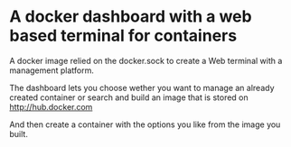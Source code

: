 # A docker dashboard with a web based terminal for containers 


A docker image relied on the docker.sock to create a Web terminal with a management platform.

The dashboard lets you choose wether you want to manage an already created container or search and build an image that is stored on http://hub.docker.com

And then create a container with the options you like from the image you built.
